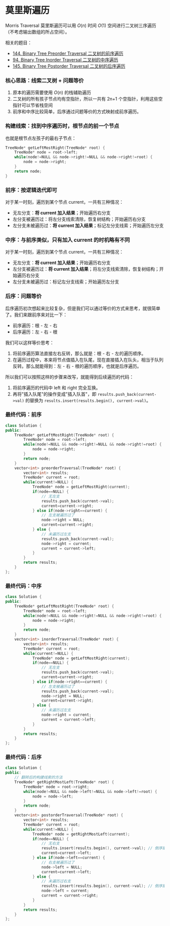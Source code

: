 # 莫里斯遍历

Morris Traversal 莫里斯遍历可以用 $O(n)$ 时间 $O(1)$ 空间进行二叉树三序遍历（不考虑输出数组的所占空间）。

相关的题目：
- [144. Binary Tree Preorder Traversal 二叉树的前序遍历](https://github.com/RickeyBoy/LeetCodeGists/blob/master/144BinaryTreePreorderTraversal.md)
- [94. Binary Tree Inorder Traversal 二叉树的中序遍历](https://github.com/RickeyBoy/LeetCodeGists/blob/master/94BinaryTreeInorderTraversal.md)
- [145. Binary Tree Postorder Traversal 二叉树的后序遍历](https://github.com/RickeyBoy/LeetCodeGists/blob/master/145BinaryTreePostorderTraversal.md)



### 核心思路：线索二叉树 + 问题等价

1. 原本的遍历需要使用 $O(n)$ 的栈辅助遍历
2. 二叉树的所有孩子节点均有空指针，所以一共有 2n+1 个空指针，利用这些空指针可以节省栈空间
3. 前序和中序比较简单，后序通过问题等价的方式映射成前序遍历。



### 构建线索：找到中序遍历时，根节点的前一个节点

也就是根节点左孩子的最右子节点：

```cpp
TreeNode* getLeftMostRight(TreeNode* root) {
    TreeNode* node = root->left;
    while(node!=NULL && node->right!=NULL && node->right!=root) {
        node = node->right;
    }
    return node;
}
```



### 前序：按逻辑迭代即可

对于某一时刻，遍历到某个节点 current，一共有三种情况：
- 无左分支：**将 current 加入结果**；开始遍历右分支
- 左分支被遍历过：将左分支线索清除，恢复树结构；开始遍历右分支
- 左分支未被遍历过：**将 current 加入结果**；标记左分支线索；开始遍历左分支



### 中序：与前序类似，只有加入 current 的时机略有不同

对于某一时刻，遍历到某个节点 current，一共有三种情况：
- 无左分支：**将 current 加入结果**；开始遍历右分支
- 左分支被遍历过：**将 current 加入结果**；将左分支线索清除，恢复树结构；开始遍历右分支
- 左分支未被遍历过：标记左分支线索；开始遍历左分支



### 后序：问题等价

后序遍历初次想起来比较复杂，但是我们可以通过等价的方式来思考，就很简单了。我们来跟前序来对比一下：

- 前序遍历：根 - 左 - 右
- 后序遍历：左 - 右 - 根



我们可以这样等价思考：

1. 将前序遍历算法直接左右反转，那么就是：根 - 右 - 左的遍历顺序。
2. 在遍历过程中，本来将节点值插入在队尾，现在直接插入在队头，相当于队列反转。那么就能得到：左 - 右 - 根的遍历顺序，也就是后序遍历。



所以我们可以按照这样的步骤来改写，就能得到后续遍历的代码：

1. 将前序遍历的代码中 left 和 right 完全互换。
2. 再将"插入队尾"的操作变成"插入队首"，即 `results.push_back(current->val)` 的替换为 `results.insert(results.begin(), current->val)`。



### 最终代码：前序

```cpp
class Solution {
public:
    TreeNode* getLeftMostRight(TreeNode* root) {
        TreeNode* node = root->left;
        while(node!=NULL && node->right!=NULL && node->right!=root) {
            node = node->right;
        }
        return node;
    }
    vector<int> preorderTraversal(TreeNode* root) {
        vector<int> results;
        TreeNode* current = root;
        while(current!=NULL) {
            TreeNode* node = getLeftMostRight(current);
            if(node==NULL) {
                // 无左支
                results.push_back(current->val);
                current=current->right;
            } else if(node->right==current) {
                // 左支被遍历过了
                node->right = NULL;
                current=current->right;
            } else {
                // 未遍历过左支
                results.push_back(current->val);
                node->right = current;
                current = current->left;
            }
        }
        return results;
    }
};
```



### 最终代码：中序

```cpp
class Solution {
public:
    TreeNode* getLeftMostRight(TreeNode* root) {
        TreeNode* node = root->left;
        while(node!=NULL && node->right!=NULL && node->right!=root) {
            node = node->right;
        }
        return node;
    }
    vector<int> inorderTraversal(TreeNode* root) {
        vector<int> results;
        TreeNode* current = root;
        while(current!=NULL) {
            TreeNode* node = getLeftMostRight(current);
            if(node==NULL) {
                // 无左支
                results.push_back(current->val);
                current=current->right;
            } else if(node->right==current) {
                // 左支被遍历过了
                results.push_back(current->val);
                node->right = NULL;
                current=current->right;
            } else {
                // 未遍历过左支
                node->right = current;
                current = current->left;
            }
        }
        return results;
    }
};
```



### 最终代码：后序

```cpp
class Solution {
public:
    // 翻转后的构建线索的方法
    TreeNode* getRightMostLeft(TreeNode* root) {
        TreeNode* node = root->right;
        while(node!=NULL && node->left!=NULL && node->left!=root) {
            node = node->left;
        }
        return node;
    }
    vector<int> postorderTraversal(TreeNode* root) {
        vector<int> results;
        TreeNode* current = root;
        while(current!=NULL) {
            TreeNode* node = getRightMostLeft(current);
            if(node==NULL) {
                // 无右支
                results.insert(results.begin(), current->val); // 倒序插入
                current=current->left;
            } else if(node->left==current) {
                // 右支被遍历过了
                node->left = NULL;
                current=current->left;
            } else {
                // 未遍历过右支
                results.insert(results.begin(), current->val); // 倒序插入
                node->left = current;
                current = current->right;
            }
        }
        return results;
    }
};
```